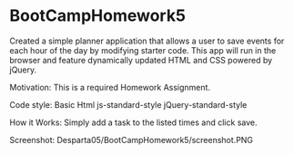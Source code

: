 # BootCampHomework5
Created a simple planner application that allows a user to save events for each hour of the day by modifying starter code. This app will run in the browser and feature dynamically updated HTML and CSS powered by jQuery.

Motivation: 
This is a required Homework Assignment.

Code style: 
Basic Html
js-standard-style
jQuery-standard-style


How it Works:
Simply add a task to the listed times and click save.

Screenshot:
Desparta05/BootCampHomework5/screenshot.PNG
